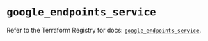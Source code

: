 # `google_endpoints_service`

Refer to the Terraform Registry for docs: [`google_endpoints_service`](https://registry.terraform.io/providers/hashicorp/google/6.41.0/docs/resources/endpoints_service).
